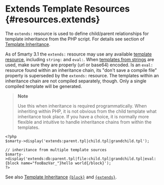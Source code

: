 Extends Template Resources {#resources.extends}
==========================

The `extends:` resource is used to define child/parent relationships for
template inheritance from the PHP script. For details see section of
[Template Inheritance](#advanced.features.template.inheritance).

As of Smarty 3.1 the `extends:` resource may use any available [template
resource](#resources), including `string:` and `eval:`. When [templates
from strings](#resources.string) are used, make sure they are properly
(url or base64) encoded. Is an `eval:` resource found within an
inheritance chain, its \"don\'t save a compile file\" property is
superseded by the `extends:` resource. The templates within an
inheritance chain are not compiled separately, though. Only a single
compiled template will be generated.

> **Note**
>
> Use this when inheritance is required programmatically. When inheriting
> within PHP, it is not obvious from the child template what inheritance
> took place. If you have a choice, it is normally more flexible and
> intuitive to handle inheritance chains from within the templates.

    <?php
    $smarty->display('extends:parent.tpl|child.tpl|grandchild.tpl'); 

    // inheritance from multiple template sources
    $smarty->display('extends:db:parent.tpl|file:child.tpl|grandchild.tpl|eval:{block name="fooBazVar_"}hello world{/block}'); 
    ?>

See also [Template Inheritance](#advanced.features.template.inheritance)
[`{block}`](#language.function.block) and
[`{extends}`](#language.function.extends).
